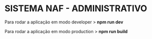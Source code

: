<h1>SISTEMA NAF - ADMINISTRATIVO</h1>

<p>Para rodar a aplicação em modo developer > <strong>npm run dev</strong></p>

<p>Para rodar a aplicação em modo production > <strong>npm run build</strong></p>
